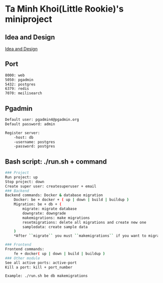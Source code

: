 # Ta Minh Khoi(Little Rookie)'s miniproject
## Idea and Design
[Idea and Design](https://drive.google.com/file/d/189M2A2INygW1483EUw-OhHiU7SS43T_X/view)


## Port
```bash
8000: web
5050: pgadmin
5432: postgres
6379: redis
7070: meilisearch
```

## Pgadmin
```bash
Default user: pgadmin4@pgadmin.org
Default password: admin

Register server: 
    -host: db
    -username: postgres
    -password: postgres
```

## Bash script: ./run.sh + command
```bash
### Project
Run project: up
Stop project: down
Create super user: createsuperuser + email
### Backend
Backend commands: Docker & database migration
    Docker: be + docker + ( up | down | build | buildup )
    Migration: be + db + ( 
        migrate: migrate database
        downgrate: downgrade 
        makemigrations: make migrations
        resetmigrations: delete all migrations and create new one
        sampledata: create sample data
    )
    *After ``migrate`` you must ``makemigrations`` if you want to migrate next one

### Frontend
Frontend commands: 
    fe + docker( up | down | build | buildup )
### Other module
See all active ports: active-port
Kill a port: kill + port_number

Example: ./run.sh be db makemigrations
```